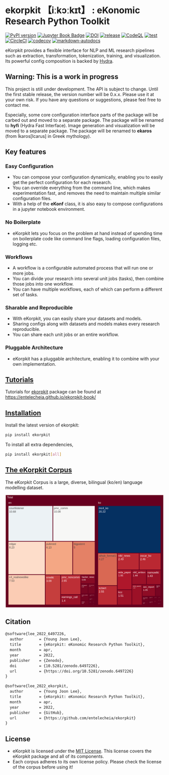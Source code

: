 # ekorpkit 【iːkɔːkɪt】 : **eKo**nomic **R**esearch **P**ython Tool**kit**

[![PyPI version](https://badge.fury.io/py/ekorpkit.svg)](https://badge.fury.io/py/ekorpkit) [![Jupyter Book Badge](https://jupyterbook.org/en/stable/_images/badge.svg)](https://entelecheia.github.io/ekorpkit-book/) [![DOI](https://zenodo.org/badge/DOI/10.5281/zenodo.6497226.svg)](https://doi.org/10.5281/zenodo.6497226) [![release](https://github.com/entelecheia/ekorpkit/actions/workflows/release.yaml/badge.svg)](https://github.com/entelecheia/ekorpkit/actions/workflows/release.yaml) [![CodeQL](https://github.com/entelecheia/ekorpkit/actions/workflows/codeql-analysis.yml/badge.svg)](https://github.com/entelecheia/ekorpkit/actions/workflows/codeql-analysis.yml) [![test](https://github.com/entelecheia/ekorpkit/actions/workflows/test.yaml/badge.svg)](https://github.com/entelecheia/ekorpkit/actions/workflows/test.yaml) [![CircleCI](https://circleci.com/gh/entelecheia/ekorpkit/tree/main.svg?style=shield)](https://circleci.com/gh/entelecheia/ekorpkit/tree/main) [![codecov](https://codecov.io/gh/entelecheia/ekorpkit/branch/main/graph/badge.svg?token=8I4ORHRREL)](https://codecov.io/gh/entelecheia/ekorpkit) [![markdown-autodocs](https://github.com/entelecheia/ekorpkit/actions/workflows/markdown-autodocs.yaml/badge.svg)](https://github.com/entelecheia/ekorpkit/actions/workflows/markdown-autodocs.yaml)

eKorpkit provides a flexible interface for NLP and ML research pipelines such as extraction, transformation, tokenization, training, and visualization. Its powerful config composition is backed by [Hydra](https://hydra.cc/).

## Warning: This is a work in progress

This project is still under development. The API is subject to change. Until the first stable release, the version number will be 0.x.x. Please use it at your own risk. If you have any questions or suggestions, please feel free to contact me.

Especially, some core configuration interface parts of the package will be carbed out and moved to a separate package. The package will be renamed to **hyfi** (Hydra Fast Interface). Image generation and visualization will be moved to a separate package. The package will be renamed to **ekaros** (from Íkaros[Icarus] in Greek mythology).


## Key features

### Easy Configuration

- You can compose your configuration dynamically, enabling you to easily get the perfect configuration for each research. 
- You can override everything from the command line, which makes experimentation fast, and removes the need to maintain multiple similar configuration files. 
- With a help of the **eKonf** class, it is also easy to compose configurations in a jupyter notebook environment.

### No Boilerplate

- eKorpkit lets you focus on the problem at hand instead of spending time on boilerplate code like command line flags, loading configuration files, logging etc.

### Workflows

- A workflow is a configurable automated process that will run one or more jobs.
- You can divide your research into several unit jobs (tasks), then combine those jobs into one workflow.
- You can have multiple workflows, each of which can perform a different set of tasks.

### Sharable and Reproducible

- With eKorpkit, you can easily share your datasets and models.
- Sharing configs along with datasets and models makes every research reproducible.
- You can share each unit jobs or an entire workflow.

### Pluggable Architecture

- eKorpkit has a pluggable architecture, enabling it to combine with your own implementation.

## [Tutorials](https://entelecheia.github.io/ekorpkit-book)

Tutorials for [ekorpkit](https://github.com/entelecheia/ekorpkit) package can be found at https://entelecheia.github.io/ekorpkit-book/

## [Installation](https://entelecheia.github.io/ekorpkit-book/docs/basics/install.html)

Install the latest version of ekorpkit:

```bash
pip install ekorpkit
```

To install all extra dependencies,

```bash
pip install ekorpkit[all]
```

## [The eKorpkit Corpus](https://github.com/entelecheia/ekorpkit/blob/main/docs/corpus/README.md)

The eKorpkit Corpus is a large, diverse, bilingual (ko/en) language modelling dataset.

![ekorpkit corpus](https://github.com/entelecheia/ekorpkit/blob/main/docs/figs/ekorpkit_corpus.png?raw=true)

## Citation

```tex
@software{lee_2022_6497226,
  author       = {Young Joon Lee},
  title        = {eKorpkit: eKonomic Research Python Toolkit},
  month        = apr,
  year         = 2022,
  publisher    = {Zenodo},
  doi          = {10.5281/zenodo.6497226},
  url          = {https://doi.org/10.5281/zenodo.6497226}
}
```

```tex
@software{lee_2022_ekorpkit,
  author       = {Young Joon Lee},
  title        = {eKorpkit: eKonomic Research Python Toolkit},
  month        = apr,
  year         = 2022,
  publisher    = {GitHub},
  url          = {https://github.com/entelecheia/ekorpkit}
}
```

## License

- eKorpkit is licensed under the [MIT License](https://opensource.org/licenses/MIT). This license covers the eKorpkit package and all of its components.
- Each corpus adheres to its own license policy. Please check the license of the corpus before using it!
